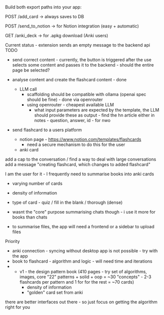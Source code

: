 Build both export paths into your app:

POST /add_card → always saves to DB

POST /send_to_notion → for Notion integration (easy + automatic)

GET /anki_deck → for .apkg download (Anki users)


Current status - extension sends an empty message to the backend api
TODO
- send correct content - currently, the button is triggered after the use selects some content and passes it to the backend - should the entire page be selected?
- analyse content and create the flashcard content - done
    - LLM call
        - scaffolding should be compatible with ollama (openai spec should be fine) - done via openrouter
        - using openrouter - cheapest available LLM
            - what input parameters are expected by the template, the LLM should provide these as output - find the hn article either in notes  - question, answer, id - for nwo

- send flashcard to a users platform
    - notion page - https://www.notion.com/templates/flashcards
        - need a secure mechanism to do this for the user
    - anki card

add a cap to the conversation / find a way to deal with large conversations
add a message "creating flashcard, which changes to added flashcard"


I am the user for it - I frequently need to summarise books into anki cards
- varying number of cards
- density of information
- type of card - quiz / fill in the blank / thorough (dense)
- wasnt the "core" purpose summarising chats though - i use it more for books than chats

- to summarise files, the app will need a frontend or a sidebar to upload files

Priority

- anki connection - syncing without desktop app is not possible - try with the app
- book to flashcard - algorithm and logic - will need time and iterations
- - v1 - the design pattern book (410 pages - try set of algorithms, images, core "22" patterns + solid + oop = ~30 "concepts" - 2-3 flashcards per pattern and 1 for for the rest = ~70 cards)
    - density of information
    - "golden" card set from anki

there are better interfaces out there - so just focus on getting the algorithm right for you
